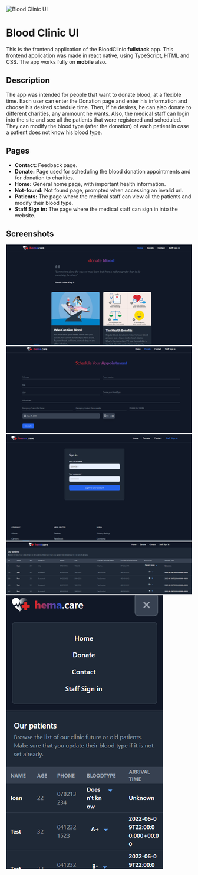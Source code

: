 ![Blood Clinic UI](https://github-readme-tech-stack.vercel.app/api/cards?title=Blood%20Clinic%20UI&lineCount=1&line1=react,react,1f7e8a;typescript,typescript,262e7b;tailwind,tailwind,27467e;html,html,8d4242;css,css,b04545;)

# Blood Clinic UI
This is the frontend application of the BloodClinic **fullstack** app.
This frontend application was made in react native, using TypeScript, HTML and CSS.
The app works fully on **mobile** also.

## Description
The app was intended for people that want to donate blood, at a flexible time. Each user can enter the Donation page and enter his information and choose his desired schedule time. Then, if he desires, he can also donate to different charities, any ammount he wants. 
Also, the medical staff can login into the site and see all the patients that were registered and scheduled. They can modify the blood type (after the donation) of each patient in case a patient does not know his blood type.

## Pages
 - **Contact:** Feedback page.
 - **Donate:** Page used for scheduling the blood donation appointments and for donation to charities.
 - **Home:** General home page, with important health information.
 - **Not-found:** Not found page, prompted when accessing an invalid url.
 - **Patients:** The page where the medical staff can view all the patients and modify their blood type.
 - **Staff Sign in:** The page where the medical staff can sign in into the website.

## Screenshots

![Home Page](./blood-clinic/docs/home.png)
![Donation Page](./blood-clinic/docs/donation.png)
![Staff Sign in Page](./blood-clinic/docs/signin.png)
![Patiens Page](./blood-clinic/docs/patients.png)
![Mobile Patients Page](./blood-clinic/docs/mobile_patients.png)
